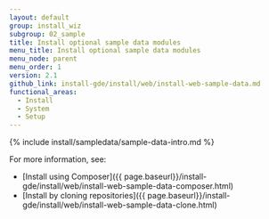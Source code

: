 ```yaml
---
layout: default
group: install_wiz
subgroup: 02_sample
title: Install optional sample data modules
menu_title: Install optional sample data modules
menu_node: parent
menu_order: 1
version: 2.1
github_link: install-gde/install/web/install-web-sample-data.md
functional_areas:
  - Install
  - System
  - Setup
---
```


{% include install/sampledata/sample-data-intro.md %}

For more information, see:

*	[Install using Composer]({{ page.baseurl}}/install-gde/install/web/install-web-sample-data-composer.html)
*	[Install by cloning repositories]({{ page.baseurl}}/install-gde/install/web/install-web-sample-data-clone.html)

